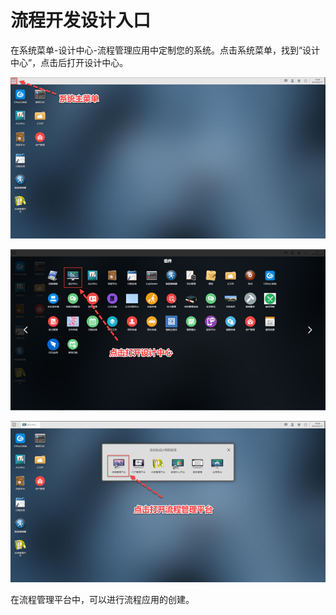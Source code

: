 # 流程开发设计入口

在系统菜单-设计中心-流程管理应用中定制您的系统。点击系统菜单，找到“设计中心”，点击后打开设计中心。

![](../.gitbook/assets/image%20%2811%29.png)

![](../.gitbook/assets/image%20%2895%29.png)

![](../.gitbook/assets/image%20%289%29.png)



在流程管理平台中，可以进行流程应用的创建。

